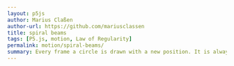 ```yaml
---  
layout: p5js
author: Marius Claßen
author-url: https://github.com/mariusclassen
title: spiral beams
tags: [P5.js, motion, Law of Regularity]
permalink: motion/spiral-beams/
summary: Every frame a circle is drawn with a new position. It is always connected to the center of the picture and moves in form of a spiral. The law of regularity means that if neighboring objects repeat in patterns, the human eye will recognize them as groups.
---  
```

